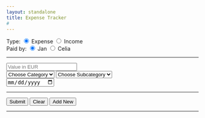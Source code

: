 ```yaml
---
layout: standalone
title: Expense Tracker
# 
---
```



	

<script type="text/javascript">
  var subcategory = {
    Food: ["Nokia","Redmi","Samsung"],
	Purchases: ["Nokia","Redmi","Samsung"],
	Transportation: ["Nokia","Redmi","Samsung"],
	Entertainment: ["Nokia","Redmi","Samsung"],
	Travel: ["Nokia","Redmi","Samsung"],
	Fixed Payments: ["Nokia","Redmi","Samsung"],
	Others: ["Shirt","Pant","T-shirt"]
    }
  function makeSubmenu(value) {
    if(value.length==0) document.getElementById("categorySelect").innerHTML = "<option></option>";
    else {
      var citiesOptions = "";
      for(categoryId in subcategory[value]) {
        citiesOptions+="<option>"+subcategory[value][categoryId]+"</option>";
      }
    document.getElementById("categorySelect").innerHTML = citiesOptions;
    }
  }
  function displaySelected() { 
    var country = document.getElementById("category").value;
    var city = document.getElementById("categorySelect").value;
    alert(country+"\n"+city);
  }
  function resetSelection() {
    document.getElementById("category").selectedIndex = 0;
    document.getElementById("categorySelect").selectedIndex = 0;
  }
</script>

<FORM id="myForm" action="https://script.google.com/macros/s/AKfycbxpE4LM1f_-t8h1Zd-WWl4UXNCLirSi55lWxlcWeACqlCvGLBak/exec">
  Type: 
    <input type="radio" name="type" value="Expense" checked> Expense
    <input type="radio" name="type" value="Income"> Income
  <br>
  Paid by: 
    <input type="radio" name="paid_by" value="Jan" checked> Jan
    <input type="radio" name="paid_by" value="Celia"> Celia
  <br>
  <hr>  
    <input type="number" name="value" min="0" step="0.01" placeholder="Value in EUR" required> 
  <br>
    <select id="category" size="1" onchange="makeSubmenu(this.value)">
	  <option value="" disabled selected>Choose Category</option>
	  <option>Food</option>
	  <option>Purchases</option>
	  <option>Transportation</option>
	  <option>Entertainment</option>
	  <option>Travel</option>
	  <option>Fixed Payments</option>
	  <option>Others</option>
    </select>
    <select id="categorySelect" size="1" >
      <option value="" disabled selected>Choose Subcategory</option>
	  <option></option>
    </select>
  <br>
    <input type="date" name="date">
  <br>
  <hr>
  <input type="submit" id="mySubmit" value="Submit">  
  <input type="reset" value="Clear">
  <INPUT TYPE="button" onClick="history.go(0)" VALUE="Add New">
  <hr>
</FORM>

<p><span id="myConf"></span></p>


<script src="//ajax.googleapis.com/ajax/libs/jquery/1.9.1/jquery.min.js"></script>

<script type="text/javascript">
$(document).ready(function(){
    // References:
    var $form = $('#myForm');
    var $conf = $('#myConf');
    var $subm = $('#mySubmit');
    var $impt = $form.find(':input').not(':button, :submit, :reset, :hidden');
 // Submit function:
    $form.submit(function(){
        $.post($(this).attr('action'), $(this).serialize(), function(response){
      // On success, clear all inputs;
            $impt.val('').attr('value','').removeAttr('checked').removeAttr('selected');
   // Write a confirmation message:
            $conf.html("Submitted!");
   // Disable the submit button:
            $subm.prop('disabled', true);
        },'json');
        return false;
    });
});
</script>




